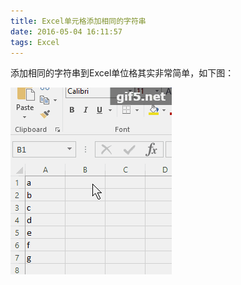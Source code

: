 ```yaml
---
title: Excel单元格添加相同的字符串
date: 2016-05-04 16:11:57
tags: Excel
---
```


添加相同的字符串到Excel单位格其实非常简单，如下图：

![Excel](Excel-Append-Same-String/excel.gif)
